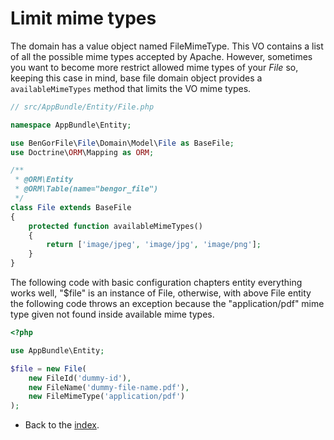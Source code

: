 # Limit mime types

The domain has a value object named FileMimeType. This VO contains a list of all the possible mime types accepted by
Apache. However, sometimes you want to become more restrict allowed mime types of your *File* so, keeping this case in
mind, base file domain object provides a `availableMimeTypes` method that limits the VO mime types.
```php
// src/AppBundle/Entity/File.php

namespace AppBundle\Entity;

use BenGorFile\File\Domain\Model\File as BaseFile;
use Doctrine\ORM\Mapping as ORM;

/**
 * @ORM\Entity
 * @ORM\Table(name="bengor_file")
 */
class File extends BaseFile
{
    protected function availableMimeTypes()
    {
        return ['image/jpeg', 'image/jpg', 'image/png']; 
    }
}
```

The following code with basic configuration chapters entity everything works well, "$file" is an instance of File,
otherwise, with above File entity the following code throws an exception because the "application/pdf" mime type given
not found inside available mime types.
```php
<?php

use AppBundle\Entity;

$file = new File(
    new FileId('dummy-id'),
    new FileName('dummy-file-name.pdf'),
    new FileMimeType('application/pdf')
);
```

- Back to the [index](index.md).
